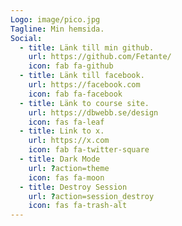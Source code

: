 ```yaml
---
Logo: image/pico.jpg
Tagline: Min hemsida.
Social:
  - title: Länk till min github.
    url: https://github.com/Fetante/
    icon: fab fa-github
  - title: Länk till facebook.
    url: https://facebook.com
    icon: fab fa-facebook
  - title: Länk to course site.
    url: https://dbwebb.se/design
    icon: fas fa-leaf
  - title: Link to x.
    url: https://x.com
    icon: fab fa-twitter-square
  - title: Dark Mode
    url: ?action=theme
    icon: fas fa-moon
  - title: Destroy Session
    url: ?action=session_destroy
    icon: fas fa-trash-alt
---
```

